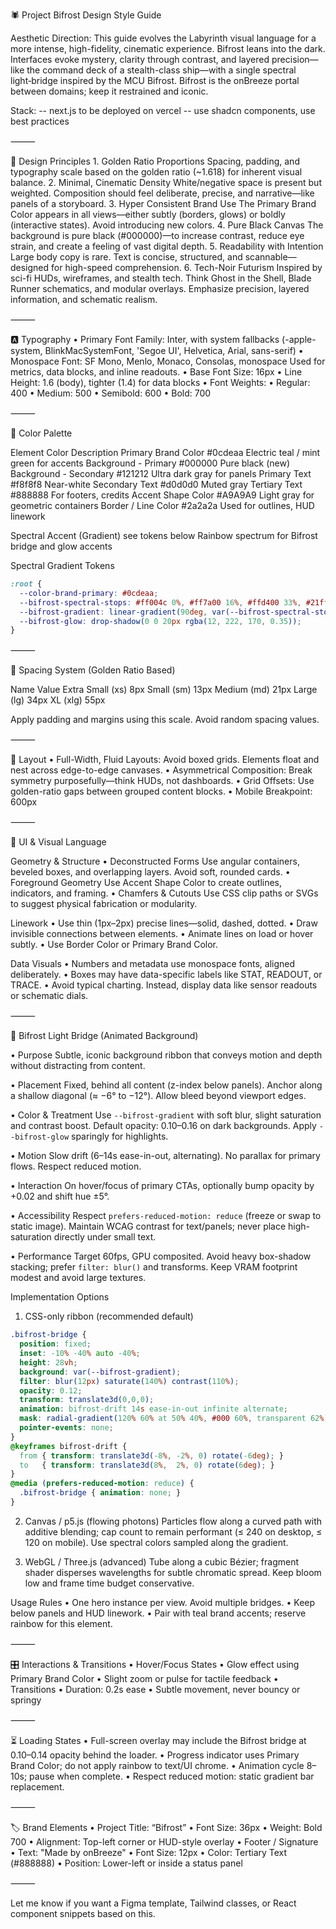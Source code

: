 🕷️ Project Bifrost Design Style Guide

Aesthetic Direction:
This guide evolves the Labyrinth visual language for a more intense, high-fidelity, cinematic experience. Bifrost leans into the dark. Interfaces evoke mystery, clarity through contrast, and layered precision—like the command deck of a stealth-class ship—with a single spectral light‑bridge inspired by the MCU Bifrost. Bifrost is the onBreeze portal between domains; keep it restrained and iconic.

Stack:
-- next.js to be deployed on vercel
-- use shadcn components, use best practices

⸻

🧭 Design Principles
	1.	Golden Ratio Proportions
Spacing, padding, and typography scale based on the golden ratio (~1.618) for inherent visual balance.
	2.	Minimal, Cinematic Density
White/negative space is present but weighted. Composition should feel deliberate, precise, and narrative—like panels of a storyboard.
	3.	Hyper Consistent Brand Use
The Primary Brand Color appears in all views—either subtly (borders, glows) or boldly (interactive states). Avoid introducing new colors.
	4.	Pure Black Canvas
The background is pure black (#000000)—to increase contrast, reduce eye strain, and create a feeling of vast digital depth.
	5.	Readability with Intention
Large body copy is rare. Text is concise, structured, and scannable—designed for high-speed comprehension.
	6.	Tech-Noir Futurism
Inspired by sci-fi HUDs, wireframes, and stealth tech. Think Ghost in the Shell, Blade Runner schematics, and modular overlays. Emphasize precision, layered information, and schematic realism.

⸻

🅰️ Typography
	•	Primary Font Family: Inter, with system fallbacks (-apple-system, BlinkMacSystemFont, 'Segoe UI', Helvetica, Arial, sans-serif)
	•	Monospace Font: SF Mono, Menlo, Monaco, Consolas, monospace
Used for metrics, data blocks, and inline readouts.
	•	Base Font Size: 16px
	•	Line Height: 1.6 (body), tighter (1.4) for data blocks
	•	Font Weights:
	•	Regular: 400
	•	Medium: 500
	•	Semibold: 600
	•	Bold: 700

⸻

🎨 Color Palette

Element	Color	Description
Primary Brand Color	#0cdeaa	Electric teal / mint green for accents
Background - Primary	#000000	Pure black (new)
Background - Secondary	#121212	Ultra dark gray for panels
Primary Text	#f8f8f8	Near-white
Secondary Text	#d0d0d0	Muted gray
Tertiary Text	#888888	For footers, credits
Accent Shape Color	#A9A9A9	Light gray for geometric containers
Border / Line Color	#2a2a2a	Used for outlines, HUD linework

Spectral Accent (Gradient)	see tokens below	Rainbow spectrum for Bifrost bridge and glow accents

Spectral Gradient Tokens

```css
:root {
  --color-brand-primary: #0cdeaa;
  --bifrost-spectral-stops: #ff004c 0%, #ff7a00 16%, #ffd400 33%, #21ff87 50%, #00c2ff 66%, #6a5cff 83%, #d400ff 100%;
  --bifrost-gradient: linear-gradient(90deg, var(--bifrost-spectral-stops));
  --bifrost-glow: drop-shadow(0 0 20px rgba(12, 222, 170, 0.35));
}
```


⸻

📐 Spacing System (Golden Ratio Based)

Name	Value
Extra Small (xs)	8px
Small (sm)	13px
Medium (md)	21px
Large (lg)	34px
XL (xlg)	55px

Apply padding and margins using this scale. Avoid random spacing values.

⸻

🧱 Layout
	•	Full-Width, Fluid Layouts: Avoid boxed grids. Elements float and nest across edge-to-edge canvases.
	•	Asymmetrical Composition: Break symmetry purposefully—think HUDs, not dashboards.
	•	Grid Offsets: Use golden-ratio gaps between grouped content blocks.
	•	Mobile Breakpoint: 600px

⸻

🧩 UI & Visual Language

Geometry & Structure
	•	Deconstructed Forms
Use angular containers, beveled boxes, and overlapping layers. Avoid soft, rounded cards.
	•	Foreground Geometry
Use Accent Shape Color to create outlines, indicators, and framing.
	•	Chamfers & Cutouts
Use CSS clip paths or SVGs to suggest physical fabrication or modularity.

Linework
	•	Use thin (1px–2px) precise lines—solid, dashed, dotted.
	•	Draw invisible connections between elements.
	•	Animate lines on load or hover subtly.
	•	Use Border Color or Primary Brand Color.

Data Visuals
	•	Numbers and metadata use monospace fonts, aligned deliberately.
	•	Boxes may have data-specific labels like STAT, READOUT, or TRACE.
	•	Avoid typical charting. Instead, display data like sensor readouts or schematic dials.

⸻

🌈 Bifrost Light Bridge (Animated Background)

• Purpose
Subtle, iconic background ribbon that conveys motion and depth without distracting from content.

• Placement
Fixed, behind all content (z-index below panels). Anchor along a shallow diagonal (≈ −6° to −12°). Allow bleed beyond viewport edges.

• Color & Treatment
Use `--bifrost-gradient` with soft blur, slight saturation and contrast boost. Default opacity: 0.10–0.16 on dark backgrounds. Apply `--bifrost-glow` sparingly for highlights.

• Motion
Slow drift (6–14s ease-in-out, alternating). No parallax for primary flows. Respect reduced motion.

• Interaction
On hover/focus of primary CTAs, optionally bump opacity by +0.02 and shift hue ±5°.

• Accessibility
Respect `prefers-reduced-motion: reduce` (freeze or swap to static image). Maintain WCAG contrast for text/panels; never place high-saturation directly under small text.

• Performance
Target 60fps, GPU composited. Avoid heavy box-shadow stacking; prefer `filter: blur()` and transforms. Keep VRAM footprint modest and avoid large textures.

Implementation Options

1) CSS-only ribbon (recommended default)

```css
.bifrost-bridge {
  position: fixed;
  inset: -10% -40% auto -40%;
  height: 28vh;
  background: var(--bifrost-gradient);
  filter: blur(12px) saturate(140%) contrast(110%);
  opacity: 0.12;
  transform: translate3d(0,0,0);
  animation: bifrost-drift 14s ease-in-out infinite alternate;
  mask: radial-gradient(120% 60% at 50% 40%, #000 60%, transparent 62%);
  pointer-events: none;
}
@keyframes bifrost-drift {
  from { transform: translate3d(-8%, -2%, 0) rotate(-6deg); }
  to   { transform: translate3d(8%,  2%, 0) rotate(6deg); }
}
@media (prefers-reduced-motion: reduce) {
  .bifrost-bridge { animation: none; }
}
```

2) Canvas / p5.js (flowing photons)
Particles flow along a curved path with additive blending; cap count to remain performant (≤ 240 on desktop, ≤ 120 on mobile). Use spectral colors sampled along the gradient.

3) WebGL / Three.js (advanced)
Tube along a cubic Bézier; fragment shader disperses wavelengths for subtle chromatic spread. Keep bloom low and frame time budget conservative.

Usage Rules
• One hero instance per view. Avoid multiple bridges.
• Keep below panels and HUD linework.
• Pair with teal brand accents; reserve rainbow for this element.

⸻

🎛️ Interactions & Transitions
	•	Hover/Focus States
	•	Glow effect using Primary Brand Color
	•	Slight zoom or pulse for tactile feedback
	•	Transitions
	•	Duration: 0.2s ease
	•	Subtle movement, never bouncy or springy

⸻

⏳ Loading States
• Full-screen overlay may include the Bifrost bridge at 0.10–0.14 opacity behind the loader.
• Progress indicator uses Primary Brand Color; do not apply rainbow to text/UI chrome.
• Animation cycle 8–10s; pause when complete.
• Respect reduced motion: static gradient bar replacement.

⸻

🏷️ Brand Elements
	•	Project Title: “Bifrost”
	•	Font Size: 36px
	•	Weight: Bold 700
	•	Alignment: Top-left corner or HUD-style overlay
	•	Footer / Signature
	•	Text: "Made by onBreeze"
	•	Font Size: 12px
	•	Color: Tertiary Text (#888888)
	•	Position: Lower-left or inside a status panel

⸻

Let me know if you want a Figma template, Tailwind classes, or React component snippets based on this.